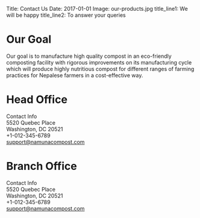 Title: Contact Us
Date: 2017-01-01
Image: our-products.jpg
title_line1: We will be happy
title_line2: To answer your queries

# Our Goal
Our goal is to manufacture high quality compost in an eco-friendly composting
facility with rigorous improvements on its manufacturing cycle which will produce
highly nutritious compost for different ranges of farming practices for Nepalese
farmers in a cost-effective way.

# Head Office
Contact Info  
5520 Quebec Place  
Washington, DC 20521  
 +1-012-345-6789  
 support@namunacompost.com  


# Branch Office
Contact Info  
5520 Quebec Place  
Washington, DC 20521  
 +1-012-345-6789  
 support@namunacompost.com  
